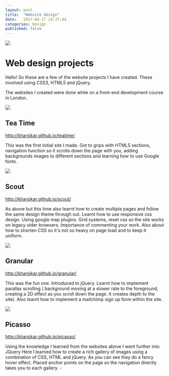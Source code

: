 ```yaml
---
layout: post
title:  "Website design"
date:   2017-04-17 14:37:44
categories: Design
published: false
---
```

<img src="{{ site.baseurl }}/images/StockSnap_FSPLFPQBCZ.jpg" class="fit image">

# Web design projects

Hello! So these are a few of the website projects I have created. These involved using CSS3, HTML5 and jQuery.

The websites I created were done while on a front-end development course in London. 

<a href="http://kharsikar.github.io/teatime"/><img src="{{ site.baseurl }}/images/TeaTime.jpg" class="fit image"></a>

## Tea Time

http://kharsikar.github.io/teatime/

This was the first initial site I made. Got to grips with HTML5 sections, navigation function so it scrolls down the page with you, adding backgrounds images to different sections and learning how to use Google fonts. 

<a href="http://kharsikar.github.io/scout/"><img src="{{ site.baseurl }}/images/Scout.jpg" class="fit image"></a>

## Scout

http://kharsikar.github.io/scout/

As above but this time also learnt how to create multiple pages and follow the same design theme through out. Learnt how to use responsive css design. Using google map plugins. Grid systems, reset css so the site works on legacy older browsers. Importance of commenting your work. Also about how to shorten CSS so it's not so heavy on page load and to keep it uniform.

<a href="http://kharsikar.github.io/granular/"><img src="{{ site.baseurl }}/images/Granular.jpg" class="fit image"></a>

## Granular

http://kharsikar.github.io/granular/

This was the fun one. Introduced to jQuery. Learnt how to implement parallax scrolling ( background moving at a slower rate to the foreground, creating a 2D effect as you scroll down the page. It creates depth to the site). Also learnt how to implement a mailchimp sign up form within the site.

<a href="http://kharsikar.github.io/picasso/"><img src="{{ site.baseurl }}/images/Picasso.jpg" class="fit image"></a>

## Picasso

http://kharsikar.github.io/picasso/

Using the knowledge I learned from the websites above I went further into JQuery Here I learned how to create a rich gallery of images using a combination of CSS, HTML and jQuery. As you can see they do a fancy hover effect. Placed anchor points on the page so the navigation directly takes you to each gallery. -






